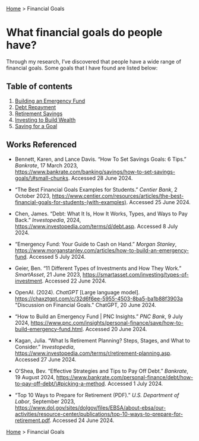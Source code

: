 [Home](../README.md) > Financial Goals

# What financial goals do people have?

Through my research, I’ve discovered that people have a wide range of financial goals. Some goals that I have found are listed below:

## Table of contents
1. [Building an Emergency Fund](background/financial-goals/emergency-fund.md)
2. [Debt Repayment](background/financial-goals/debt-repayment.md)
3. [Retirement Savings](background/financial-goals/retirement-savings.md)
4. [Investing to Build Wealth](background/financial-goals/investment.md)
5. [Saving for a Goal](background/financial-goals/saving.md)








## Works Referenced  

- Bennett, Karen, and Lance Davis. “How To Set Savings Goals: 6 Tips.”      *Bankrate*, 17 March 2023, https://www.bankrate.com/banking/savings/how-to-set-savings-goals/\#small-chunks. Accessed 28 June 2024\.  

- “The Best Financial Goals Examples for Students.” *Centier Bank*, 2 October 2023, https://www.centier.com/resources/articles/the-best-financial-goals-for-students-(with-examples). Accessed 25 June 2024\.  

- Chen, James. “Debt: What It Is, How It Works, Types, and Ways to Pay Back.” *Investopedia*, 2024, https://www.investopedia.com/terms/d/debt.asp. Accessed 8 July 2024\.  

- “Emergency Fund: Your Guide to Cash on Hand.” *Morgan Stanley*, https://www.morganstanley.com/articles/how-to-build-an-emergency-fund. Accessed 5 July 2024\. 

- Geier, Ben. “11 Different Types of Investments and How They Work.” *SmartAsset*, 21 June 2023, https://smartasset.com/investing/types-of-investment. Accessed 22 June 2024\.  

- OpenAI. (2024). *ChatGPT* [Large language model]. https://chaxztgpt.com/c/32d6f6ee-5955-4503-8ba5-ba1b88f3903a "Discussion on Financial Goals." ChatGPT, 20 June 2024.

- “How to Build an Emergency Fund | PNC Insights.” *PNC Bank*, 9 July 2024, https://www.pnc.com/insights/personal-finance/save/how-to-build-emergency-fund.html. Accessed 20 June 2024\. 

- Kagan, Julia. “What Is Retirement Planning? Steps, Stages, and What to Consider.” *Investopedia*, https://www.investopedia.com/terms/r/retirement-planning.asp. Accessed 27 June 2024\.  

- O'Shea, Bev. “Effective Strategies and Tips to Pay Off Debt.” *Bankrate*, 19 August 2024, https://www.bankrate.com/personal-finance/debt/how-to-pay-off-debt/\#picking-a-method. Accessed 1 July 2024\.  

- “Top 10 Ways to Prepare for Retirement (PDF).” *U.S. Department of Labor*, September 2023, https://www.dol.gov/sites/dolgov/files/EBSA/about-ebsa/our-activities/resource-center/publications/top-10-ways-to-prepare-for-retirement.pdf. Accessed 24 June 2024\.


[Home](../README.md) > Financial Goals
